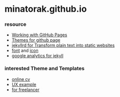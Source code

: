 # minatorak.github.io

### resource

- [Working with GitHub Pages](
https://help.github.com/en/github/working-with-github-pages)
- [Themes for github page](https://jamstackthemes.dev)
- [jekyllrd for Transform plain text into static websites](https://jekyllrb.com)
- [font](https://fontawesome.com) and [icon](https://thenounproject.com)
- [google analytics for jekyll](https://desiredpersona.com/google-analytics-jekyll/)

### interested Theme and Templates
- [online cv](https://jamstackthemes.dev/theme/jekyll-online-cv/)
- [UX example](https://themes.3rdwavemedia.com)
- [for freelancer](https://themes.3rdwavemedia.com/devcard/bs4/)
